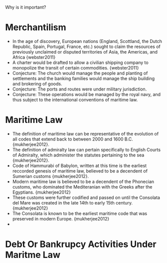 Why is it important?

# Merchantilism
* In the age of discovery, European nations (England, Scottland, the Dutch Republic, Spain, Portugal, France, etc.)
	sought to claim the resources of previously unclaimed or disputed territories of Asia, the Americas, and Africa {webster2011}
* A charter would be drafted to allow a civilian shipping company to monopolize the transit of certain commodities. {webster2011}
* Conjecture: The church would manage the people and planting of settlements and the banking families would manage the ship building and brokering of goods.
* Conjecture: The ports and routes were under military jurisdiction.
* Conjecture: These operations would be managed by the royal navy, and thus subject to the international conventions of maritime law.

# Maritime Law
* The definition of maritime law can be representative of the evolution of all codes that extend back to between 2000 and 1600 B.C. {mukherjee2012}.
* The definition of admiralty law can pertain specifically to English Courts of Admiralty, which administer the statutes pertaining to the sea {mukherjee2012}.
* Code of Hammurabi of Babylon, written at this time is the earliest reccorded genesis of maritime law, believed to be a decendent of Sumerian
  	customs {mukherjee2012}.
* Modern maritime law is believed to be a decendent of the Phonecian customs, who dominated the Mediteranian with the Greeks after the Egyptians. {mukherjee2012}
* These customs were further codified and passed on until the Consolata del Mare was created in the late 14th to early 15th century. {mukherjee2012}
* The Consolata is known to be the earliest maritime code that was preserved in modern Europe. {mukherjee2012}
*

# Debt Or Bankrupcy Activities Under Maritme Law

